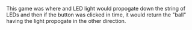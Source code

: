 This game was where and LED light would propogate down the string of LEDs and then if the button was clicked in time, it would return the "ball" having the light propogate in the other direction.
